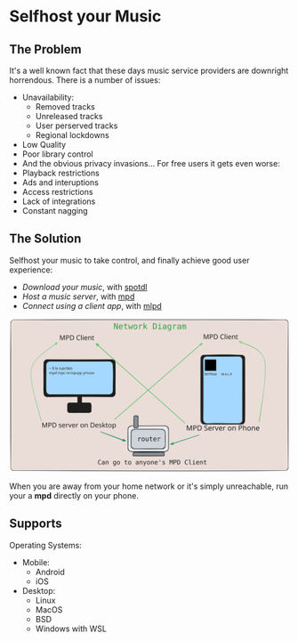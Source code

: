 # Selfhost your Music

## The Problem

It's a well known fact that these days music
service providers are downright horrendous.
There is a number of issues:
- Unavailability:
    - Removed tracks
    - Unreleased tracks
    - User perserved tracks
    - Regional lockdowns
- Low Quality
- Poor library control
- And the obvious privacy invasions...
For free users it gets even worse:
- Playback restrictions
- Ads and interuptions
- Access restrictions
- Lack of integrations
- Constant nagging

## The Solution

Selfhost your music to take control, and
finally achieve good user experience:
- *Download your music*, with [spotdl](https://github.com/spotDL/spotify-downloader)
- *Host a music server*, with [mpd](https://github.com/MusicPlayerDaemon/MPD)
- *Connect using a client app*, with [mlpd](https://gitlab.com/gateship-one/malp)

![Network Diagram](./assets/network-diagram.svg)

When you are away from your home network or 
it's simply unreachable, run your a **mpd**
directly on your phone.


## Supports

Operating Systems:
- Mobile:
    - Android
    - iOS
- Desktop:
    - Linux
    - MacOS
    - BSD
    - Windows with WSL
